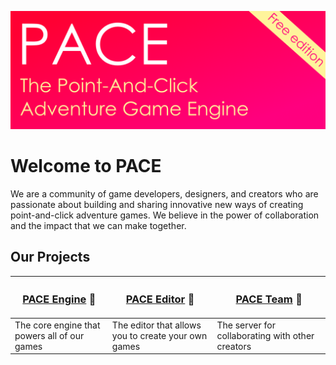 ![banner](https://raw.githubusercontent.com/pace-kit/.github/main/profile/banner_free.png)

<!--

**Here are some ideas to get you started:**

🙋‍♀️ A short introduction - what is your organization all about?
🌈 Contribution guidelines - how can the community get involved?
👩‍💻 Useful resources - where can the community find your docs? Is there anything else the community should know?
🍿 Fun facts - what does your team eat for breakfast?
🧙 Remember, you can do mighty things with the power of [Markdown](https://docs.github.com/github/writing-on-github/getting-started-with-writing-and-formatting-on-github/basic-writing-and-formatting-syntax)
-->

# Welcome to PACE

We are a community of game developers, designers, and creators who are passionate about building and sharing innovative new ways of creating point-and-click adventure games. We believe in the power of collaboration and the impact that we can make together.

## Our Projects

| <h3><a href="https://github.com/pace-kit/pace_core">PACE Engine</a> 🚀</h3> | <h3><a href="https://github.com/pace-kit/pace_app">PACE Editor</a> 🎨</h3> | <h3><a href="https://github.com/pace-kit/pace_server">PACE Team</a> 🤝</h3> |
| -------------------------------------------------------------------------- | ------------------------------------------------------------------------- | -------------------------------------------------------------------------- |
| The core engine that powers all of our games                               | The editor that allows you to create your own games                       | The server for collaborating with other creators                           |
